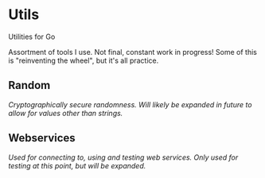 # Utils
Utilities for Go

Assortment of tools I use. Not final, constant work in progress!
Some of this is "reinventing the wheel", but it's all practice.

## Random 
*Cryptographically secure randomness. Will likely be expanded in future to allow for values other than strings.*

## Webservices
*Used for connecting to, using and testing web services. Only used for testing at this point, but will be expanded.*
